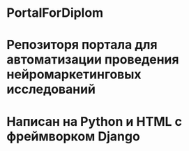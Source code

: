 # PortalForDiplom
# Репозиторя портала для автоматизации проведения нейромаркетинговых исследований
# Написан на Python и HTML с фреймворком Django
